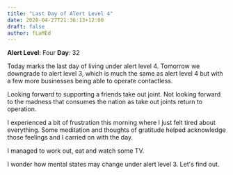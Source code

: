 ```yaml
---
title: "Last Day of Alert Level 4"
date: 2020-04-27T21:36:13+12:00
draft: false
author: fLaMEd
---
```


**Alert Level**: Four 
**Day**: 32

Today marks the last day of living under alert level 4. Tomorrow we downgrade to alert level 3, which is much the same as alert level 4 but with a few more businesses being able to operate contactless. 

Looking forward to supporting a friends take out joint. Not looking forward to the madness that consumes the nation as take out joints return to operation.

I experienced a bit of frustration this morning where I just felt tired about everything. Some meditation and thoughts of gratitude helped acknowledge those feelings and I carried on with the day. 

I managed to work out, eat and watch some TV. 

I wonder how mental states may change under alert level 3. Let's find out.